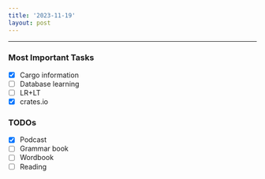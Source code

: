 ```yaml
---
title: '2023-11-19'
layout: post
---
```


---

### Most Important Tasks

- [x] Cargo information
- [ ] Database learning
- [ ] LR+LT
- [x] crates.io

### TODOs

- [x] Podcast
- [ ] Grammar book
- [ ] Wordbook
- [ ] Reading
